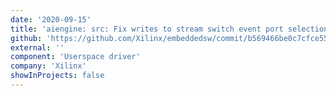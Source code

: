 ```yaml
---
date: '2020-09-15'
title: 'aiengine: src: Fix writes to stream switch event port selection registers'
github: 'https://github.com/Xilinx/embeddedsw/commit/b569466be0c7cfce550f9c08447c4c8efb46e54d'
external: ''
component: 'Userspace driver'
company: 'Xilinx'
showInProjects: false
---
```

